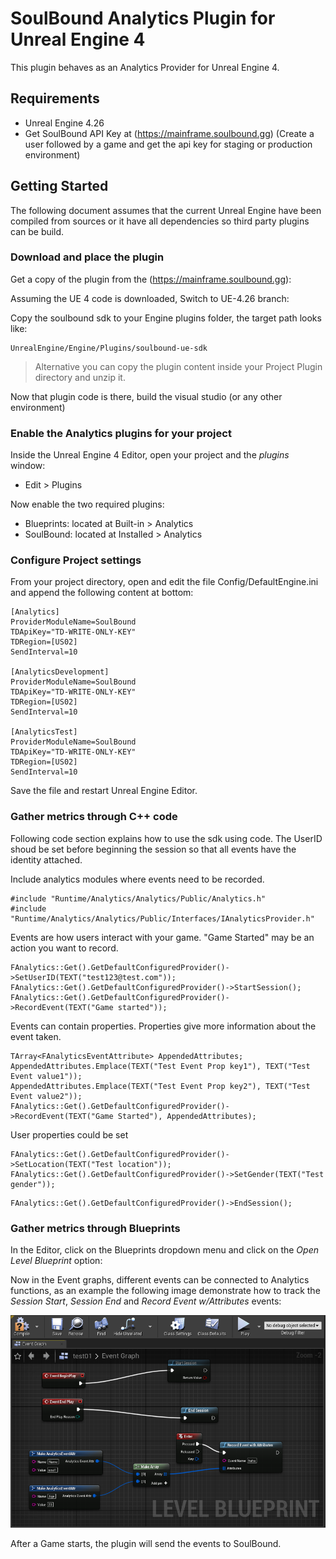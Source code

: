 # SoulBound Analytics Plugin for Unreal Engine 4

This plugin behaves as an Analytics Provider for Unreal Engine 4.

## Requirements

- Unreal Engine 4.26
- Get SoulBound API Key at (https://mainframe.soulbound.gg) (Create a user followed by a game and get the api key for staging or production environment)

## Getting Started

The following document assumes that the current Unreal Engine have been compiled from sources or it have all dependencies so third party plugins can be build.

### Download and place the plugin

Get a copy of the plugin from the (https://mainframe.soulbound.gg):

Assuming the UE 4 code is downloaded, 
Switch to UE-4.26 branch:


Copy the soulbound sdk to your Engine plugins folder, the target path looks like:

```
UnrealEngine/Engine/Plugins/soulbound-ue-sdk
```

> Alternative you can copy the plugin content inside your Project Plugin directory and unzip it. 

Now that plugin code is there, build the visual studio (or any other environment)

### Enable the Analytics plugins for your project

Inside the Unreal Engine 4 Editor, open your project and the _plugins_ window:

- Edit > Plugins

Now enable the two required plugins:

- Blueprints: located at Built-in > Analytics 
- SoulBound: located at Installed > Analytics 

### Configure Project settings

From your project directory, open and edit the file Config/DefaultEngine.ini and append the following content at bottom:

```
[Analytics]
ProviderModuleName=SoulBound
TDApiKey="TD-WRITE-ONLY-KEY"
TDRegion=[US02]
SendInterval=10

[AnalyticsDevelopment]
ProviderModuleName=SoulBound
TDApiKey="TD-WRITE-ONLY-KEY"
TDRegion=[US02]
SendInterval=10

[AnalyticsTest]
ProviderModuleName=SoulBound
TDApiKey="TD-WRITE-ONLY-KEY"
TDRegion=[US02]
SendInterval=10
```

Save the file and restart Unreal Engine Editor.
### Gather metrics through C++ code
Following code section explains how to use the sdk using code. The UserID shoud be set before beginning the session so that all events have the identity attached.

Include analytics modules where events need to be recorded.

```
#include "Runtime/Analytics/Analytics/Public/Analytics.h"
#include "Runtime/Analytics/Analytics/Public/Interfaces/IAnalyticsProvider.h"
```
Events are how users interact with your game. "Game Started" may be an action you want to record.

```
FAnalytics::Get().GetDefaultConfiguredProvider()->SetUserID(TEXT("test123@test.com"));
FAnalytics::Get().GetDefaultConfiguredProvider()->StartSession();
FAnalytics::Get().GetDefaultConfiguredProvider()->RecordEvent(TEXT("Game started"));
```
Events can contain properties. Properties give more information about the event taken.
```
TArray<FAnalyticsEventAttribute> AppendedAttributes;
AppendedAttributes.Emplace(TEXT("Test Event Prop key1"), TEXT("Test Event value1"));
AppendedAttributes.Emplace(TEXT("Test Event Prop key2"), TEXT("Test Event value2"));
FAnalytics::Get().GetDefaultConfiguredProvider()->RecordEvent(TEXT("Game Started"), AppendedAttributes);
```
User properties could be set
```
FAnalytics::Get().GetDefaultConfiguredProvider()->SetLocation(TEXT("Test location"));
FAnalytics::Get().GetDefaultConfiguredProvider()->SetGender(TEXT("Test gender"));
```
```
FAnalytics::Get().GetDefaultConfiguredProvider()->EndSession();
```


### Gather metrics through Blueprints

In the Editor, click on the Blueprints dropdown menu and click on the _Open Level Blueprint_ option:

Now in the Event graphs, different events can be connected to Analytics functions, as an example the following image demonstrate how to track the _Session Start_, _Session End_ and _Record Event w/Attributes_ events:

![](Docs/Assets/Blueprints_Levels.png)

After a Game starts, the plugin will send the events to SoulBound.

